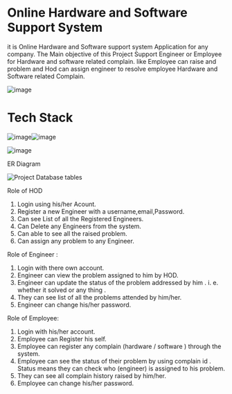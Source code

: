 # Online Hardware and Software Support System
it is Online Hardware and Software support system Application for any company.
The Main objective of this Project Support Engineer or Employee for Hardware and software related complain.
like Employee can raise and problem and Hod can assign engineer to resolve employee Hardware and Software related Complain.

![image](https://user-images.githubusercontent.com/112688918/214010094-4c757dc3-3504-4ac8-a92f-9e7cdc14542a.png)

 # Tech Stack 
 
 ![image](https://user-images.githubusercontent.com/112688918/214010245-f08212aa-a74e-45f4-98fa-2a7e273590c9.png)![image](https://user-images.githubusercontent.com/112688918/214010279-da8c9a3f-4673-4fc2-9210-b08320cb81bf.png)


![image](https://user-images.githubusercontent.com/112688918/214010329-08f23d77-92fa-433e-8af8-888c8fd1a81d.png)



ER Diagram

![Project Database tables](https://user-images.githubusercontent.com/112688918/214004799-5a9188e4-a7d4-405f-a026-c483da5762ab.png)



 Role of HOD
 
  1. Login using his/her Acount.
  2. Register a new Engineer with a username,email,Password.
  3. Can see List of all the Registered Engineers.
  4.	Can Delete any Engineers from the system.
  5.	Can able to see all the raised problem.
  6.	Can assign any problem to any Engineer.

Role of Engineer :

  1. Login with there own account.
  2. Engineer can view the problem assigned to him by HOD.
  3. Engineer can update the status of the problem addressed by him . i. e. whether it solved or any thing .
  4. They can see list of all the problems attended by him/her.
  5.	Engineer can change his/her password.

Role of Employee: 
   
   1. Login with his/her account.
   2. Employee can Register his self.
   3. Employee can register any complain (hardware / software ) through the system.
   4. Employee can see the status of their problem by using complain id . Status means they can check who (engineer) is assigned to his problem.
   5. They can see all complain history raised by him/her.
   6. Employee can change his/her password.

  



